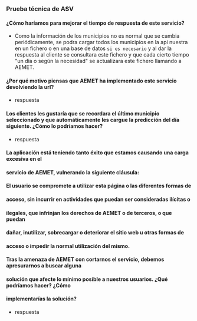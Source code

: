### Prueba técnica de ASV

#### ¿Cómo haríamos para mejorar el tiempo de respuesta de este servicio?
* Como la información de los municipios no es normal que se cambia periódicamente, se podra cargar todos los
  municipios en la api nuestra en un fichero o en una base de datos `si es necesario` y al dar la respuesta al cliente se consultara este fichero
  y que cada cierto tiempo "un dia o según la necesidad" se actualizara este fichero llamando a AEMET.

#### ¿Por qué motivo piensas que AEMET ha implementado este servicio devolviendo la url?
* respuesta

#### Los clientes  les gustaría que se recordara el último municipio seleccionado y que automáticamente les cargue la predicción del día siguiente. ¿Cómo lo podríamos hacer?
* respuesta

#### La  aplicación  está  teniendo  tanto  éxito  que  estamos  causando  una  carga  excesiva  en  el
#### servicio de AEMET, vulnerando la siguiente cláusula:  
#### El  usuario  se  compromete  a  utilizar  esta  página  o  las  diferentes  formas  de
#### acceso,  sin  incurrir  en  actividades  que  puedan  ser  consideradas  ilícitas  o
#### ilegales,  que  infrinjan  los  derechos  de  AEMET  o  de  terceros,  o  que  puedan
#### dañar,  inutilizar,  sobrecargar  o  deteriorar  el  sitio  web  u  otras  formas  de
#### acceso o impedir la normal utilización del mismo.
#### Tras la amenaza de AEMET con cortarnos el servicio, debemos apresurarnos a buscar alguna
#### solución que afecte lo mínimo posible a nuestros usuarios. ¿Qué podríamos hacer? ¿Cómo
#### implementarías la solución?
* respuesta
